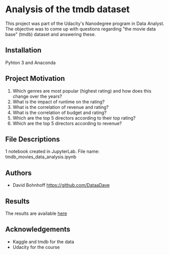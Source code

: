 # Analysis of the tmdb dataset
This project was part of the Udacity's Nanodegree program in Data Analyst. The objective was to come up with questions regarding "the movie data base" (tmdb) dataset and answering these. 

## Installation
Pyhton 3 and Anaconda

## Project Motivation
1. Which genres are most popular (highest rating) and how does this change over the years?
2. What is the impact of runtime on the rating?
3. What is the correlation of revenue and rating?
4. What is the correlation of budget and rating?
5. Which are the top 5 directors according to their top rating?
6. Which are the top 5 directors according to revenue?

## File Descriptions
1 notebook created in JupyterLab. File name: tmdb_movies_data_analysis.ipynb

## Authors
- David Bohnhoff https://github.com/DataaDave

## Results
The results are available [here](https://github.com/DataaDave)

## Acknowledgements
- Kaggle and tmdb for the data
- Udacity for the course
